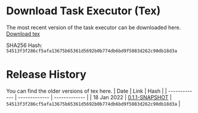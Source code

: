 # Download Task Executor (Tex)

The most recent version of the task executor can be downloaded here.
[Download tex](https://storage.googleapis.com/prod_tex_releases/tex-0.1.1-SNAPSHOT-bin.zip)

SHA256 Hash: `54513f3f286cf5afa13675b65361d5692b0b774db6bd9f5083d262c90db18d3a`

# Release History

You can find the older versions of tex here.
| Date | Link | Hash |
| ------------- | ------------- | ------------- |
| 18 Jan 2022  | [0.1.1-SNAPSHOT](https://storage.googleapis.com/prod_tex_releases/tex-0.1.1-SNAPSHOT-bin.zip) | `54513f3f286cf5afa13675b65361d5692b0b774db6bd9f5083d262c90db18d3a` |
